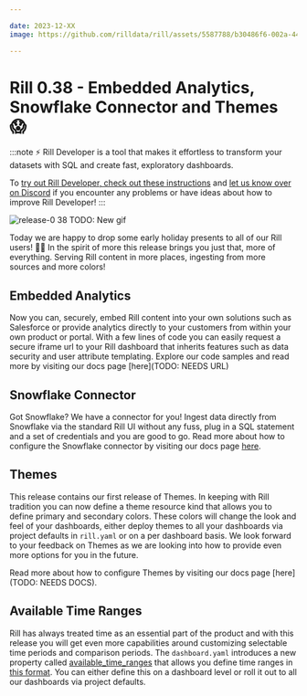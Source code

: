 ```yaml
---

date: 2023-12-XX
image: https://github.com/rilldata/rill/assets/5587788/b30486f6-002a-445d-8a1b-955b6ec0066d

---
```


# Rill 0.38 - Embedded Analytics, Snowflake Connector and Themes 😱

:::note
⚡ Rill Developer is a tool that makes it effortless to transform your datasets with SQL and create fast, exploratory dashboards.

To [try out Rill Developer, check out these instructions](../../install) and [let us know over on Discord](https://bit.ly/3bbcSl9) if you encounter any problems or have ideas about how to improve Rill Developer!
:::

![release-0 38](https://cdn.rilldata.com/docs/release-notes/release_37_gif) TODO: New gif

Today we are happy to drop some early holiday presents to all of our Rill users! 🎁🎁
In the spirit of more this release brings you just that, more of everything. Serving Rill content in more places, ingesting from more sources and more colors!

## Embedded Analytics

Now you can, securely, embed Rill content into your own solutions such as Salesforce or provide analytics directly to your customers from within your own product or portal.
With a few lines of code you can easily request a secure iframe url to your Rill dashboard that inherits features such as data security and user attribute templating. Explore our code samples and read more by visiting our docs page [here](TODO: NEEDS URL)

## Snowflake Connector

Got Snowflake? We have a connector for you!
Ingest data directly from Snowflake via the standard Rill UI without any fuss, plug in a SQL statement and a set of credentials and you are good to go.
Read more about how to configure the Snowflake connector by visiting our docs page [here](../../deploy/credentials/snowflake.md).

## Themes

This release contains our first release of Themes. In keeping with Rill tradition you can now define a theme resource kind that allows you to define primary and secondary colors. These colors will change the look and feel of your dashboards, either deploy themes to all your dashboards via project defaults in `rill.yaml` or on a per dashboard basis. We look forward to your feedback on Themes as we are looking into how to provide even more options for you in the future.

Read more about how to configure Themes by visiting our docs page [here](TODO: NEEDS DOCS).


## Available Time Ranges

Rill has always treated time as an essential part of the product and with this release you will get even more capabilities around customizing selectable time periods and comparison periods.
The `dashboard.yaml` introduces a new property called [available_time_ranges](../../reference/project-files/dashboards.md) that allows you define time ranges in [this format](../../reference/rill-iso-extensions.md).
You can either define this on a dashboard level or roll it out to all our dashboards via project defaults.
